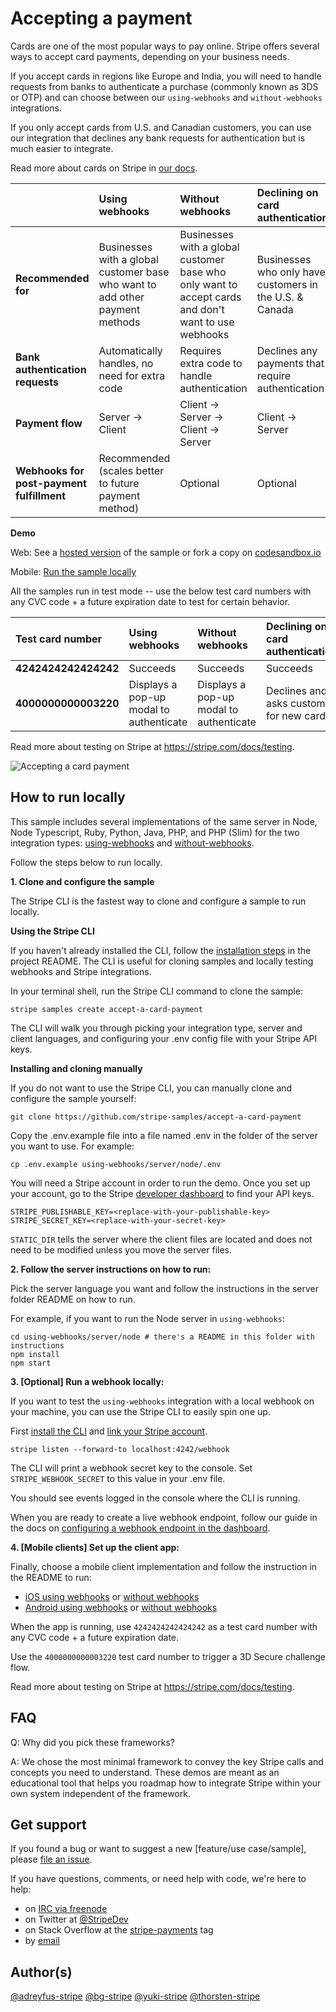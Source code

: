 # Accepting a payment


Cards are one of the most popular ways to pay online. Stripe offers several ways to accept card payments, depending on your business needs.

If you accept cards in regions like Europe and India, you will need to handle requests from banks to authenticate a purchase (commonly known as 3DS or OTP) and can choose between our `using-webhooks` and `without-webhooks` integrations.

If you only accept cards from U.S. and Canadian customers, you can use our integration that declines any bank requests for authentication but is much easier to integrate.

Read more about cards on Stripe in [our docs](https://stripe.com/docs/payments/cards/overview).

<!-- prettier-ignore -->
|     | Using webhooks | Without webhooks | Declining on card authentication |
:--- | :--- | :--- | :---
**Recommended for** | Businesses with a global customer base who want to add other payment methods  | Businesses with a global customer base who only want to accept cards and don't want to use webhooks  | Businesses who only have customers in the U.S. & Canada |
**Bank authentication requests** | Automatically handles, no need for extra code  | Requires extra code to handle authentication  | Declines any payments that require authentication |
**Payment flow** | Server -> Client | Client -> Server -> Client -> Server | Client -> Server |
**Webhooks for post-payment fulfillment** | Recommended (scales better to future payment method) | Optional | Optional |


**Demo**

Web: See a [hosted version](https://hhqhp.sse.codesandbox.io/) of the sample or fork a copy on [codesandbox.io](https://codesandbox.io/s/stripe-sample-accept-a-card-payment-hhqhp)

Mobile: [Run the sample locally](#how-to-run-locally)

All the samples run in test mode -- use the below test card numbers with any CVC code + a future expiration date to test for certain behavior.

<!-- prettier-ignore -->
| Test card number     | Using webhooks | Without webhooks | Declining on card authentication |
:--- | :--- | :--- | :---
**4242424242424242** | Succeeds  | Succeeds  | Succeeds |
**4000000000003220** | Displays a pop-up modal to authenticate  | Displays a pop-up modal to authenticate  | Declines and asks customer for new card |

Read more about testing on Stripe at https://stripe.com/docs/testing.

<img src="./web-elements-card-payment.gif" alt="Accepting a card payment" align="center">


## How to run locally

This sample includes several implementations of the same server in Node, Node Typescript, Ruby, Python, Java, PHP, and PHP (Slim) for the two integration types: [using-webhooks](/using-webhooks) and [without-webhooks](/without-webhooks).

Follow the steps below to run locally.

**1. Clone and configure the sample**

The Stripe CLI is the fastest way to clone and configure a sample to run locally.

**Using the Stripe CLI**

If you haven't already installed the CLI, follow the [installation steps](https://github.com/stripe/stripe-cli#installation) in the project README. The CLI is useful for cloning samples and locally testing webhooks and Stripe integrations.

In your terminal shell, run the Stripe CLI command to clone the sample:

```
stripe samples create accept-a-card-payment
```

The CLI will walk you through picking your integration type, server and client languages, and configuring your .env config file with your Stripe API keys.

**Installing and cloning manually**

If you do not want to use the Stripe CLI, you can manually clone and configure the sample yourself:

```
git clone https://github.com/stripe-samples/accept-a-card-payment
```

Copy the .env.example file into a file named .env in the folder of the server you want to use. For example:

```
cp .env.example using-webhooks/server/node/.env
```

You will need a Stripe account in order to run the demo. Once you set up your account, go to the Stripe [developer dashboard](https://stripe.com/docs/development/quickstart#api-keys) to find your API keys.

```
STRIPE_PUBLISHABLE_KEY=<replace-with-your-publishable-key>
STRIPE_SECRET_KEY=<replace-with-your-secret-key>
```

`STATIC_DIR` tells the server where the client files are located and does not need to be modified unless you move the server files.

**2. Follow the server instructions on how to run:**

Pick the server language you want and follow the instructions in the server folder README on how to run.

For example, if you want to run the Node server in `using-webhooks`:

```
cd using-webhooks/server/node # there's a README in this folder with instructions
npm install
npm start
```

**3. [Optional] Run a webhook locally:**

If you want to test the `using-webhooks` integration with a local webhook on your machine, you can use the Stripe CLI to easily spin one up.

First [install the CLI](https://stripe.com/docs/stripe-cli) and [link your Stripe account](https://stripe.com/docs/stripe-cli#link-account).

```
stripe listen --forward-to localhost:4242/webhook
```

The CLI will print a webhook secret key to the console. Set `STRIPE_WEBHOOK_SECRET` to this value in your .env file.

You should see events logged in the console where the CLI is running.

When you are ready to create a live webhook endpoint, follow our guide in the docs on [configuring a webhook endpoint in the dashboard](https://stripe.com/docs/webhooks/setup#configure-webhook-settings).

**4. [Mobile clients] Set up the client app:**

Finally, choose a mobile client implementation and follow the instruction in the README to run:
* [iOS using webhooks](/using-webhooks/client/ios) or [without webhooks](/without-webhooks/client/ios)
* [Android using webhooks](/using-webhooks/client/android) or [without webhooks](/without-webhooks/client/android)

When the app is running, use `4242424242424242` as a test card number with any CVC code + a future expiration date.

Use the `4000000000003220` test card number to trigger a 3D Secure challenge flow.

Read more about testing on Stripe at https://stripe.com/docs/testing.

## FAQ

Q: Why did you pick these frameworks?

A: We chose the most minimal framework to convey the key Stripe calls and concepts you need to understand. These demos are meant as an educational tool that helps you roadmap how to integrate Stripe within your own system independent of the framework.

## Get support

If you found a bug or want to suggest a new [feature/use case/sample], please [file an issue](../../issues).

If you have questions, comments, or need help with code, we're here to help:
- on [IRC via freenode](https://webchat.freenode.net/?channel=#stripe)
- on Twitter at [@StripeDev](https://twitter.com/StripeDev)
- on Stack Overflow at the [stripe-payments](https://stackoverflow.com/tags/stripe-payments/info) tag
- by [email](mailto:support+github@stripe.com)

## Author(s)

[@adreyfus-stripe](https://twitter.com/adrind)
[@bg-stripe](https://github.com/bg-stripe)
[@yuki-stripe](https://github.com/yuki-stripe)
[@thorsten-stripe](https://twitter.com/thorwebdev)
